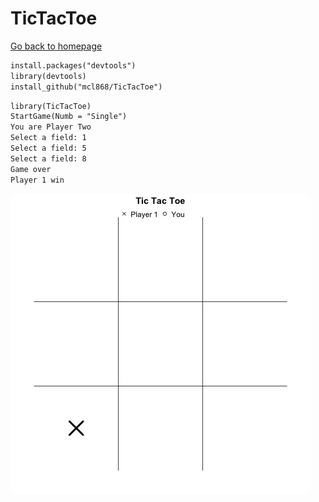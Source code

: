 # TicTacToe

[Go back to homepage](https://mcl868.github.io/)

```markdown
install.packages("devtools")
library(devtools)
install_github("mcl868/TicTacToe")
```



```markdown
library(TicTacToe)
StartGame(Numb = "Single")
You are Player Two
Select a field: 1
Select a field: 5
Select a field: 8
Game over
Player 1 win
```

![](https://github.com/mcl868/mcl868.github.io/blob/master/Images/Rplot001.jpeg)
